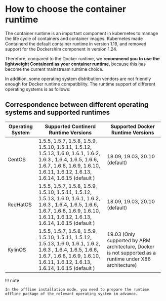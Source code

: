# How to choose the container runtime

The container runtime is an important component in kubernetes to manage the life cycle of containers and container images. Kubernetes made Containerd the default container runtime in version 1.19, and removed support for the Dockershim component in version 1.24.

Therefore, compared to the Docker runtime, we **recommend you to use the lightweight Containerd as your container runtime**, because this has become the current mainstream runtime choice.

In addition, some operating system distribution vendors are not friendly enough for Docker runtime compatibility. The runtime support of different operating systems is as follows:

## Correspondence between different operating systems and supported runtimes

| Operating System | Supported Continerd Runtime Versions | Supported Docker Runtime Versions |
|--------------|---------------|------------|
| CentOS | 1.5.5, 1.5.7, 1.5.8, 1.5.9, 1.5.10, 1.5.11, 1.5.12, 1.5.13, 1.6.0, 1.6.1, 1.6.2, 1.6.3 , 1.6.4, 1.6.5, 1.6.6, 1.6.7, 1.6.8, 1.6.9, 1.6.10, 1.6.11, 1.6.12, 1.6.13, 1.6.14, 1.6.15 (default ) | 18.09, 19.03, 20.10 (default) |
| RedHatOS | 1.5.5, 1.5.7, 1.5.8, 1.5.9, 1.5.10, 1.5.11, 1.5.12, 1.5.13, 1.6.0, 1.6.1, 1.6.2, 1.6.3 , 1.6.4, 1.6.5, 1.6.6, 1.6.7, 1.6.8, 1.6.9, 1.6.10, 1.6.11, 1.6.12, 1.6.13, 1.6.14, 1.6.15 (default ) | 18.09, 19.03, 20.10 (default) |
| KylinOS | 1.5.5, 1.5.7, 1.5.8, 1.5.9, 1.5.10, 1.5.11, 1.5.12, 1.5.13, 1.6.0, 1.6.1, 1.6.2, 1.6.3 , 1.6.4, 1.6.5, 1.6.6, 1.6.7, 1.6.8, 1.6.9, 1.6.10, 1.6.11, 1.6.12, 1.6.13, 1.6.14, 1.6.15 (default ) | 19.03 (Only supported by ARM architecture, Docker is not supported as a runtime under X86 architecture)|

!!! note

    In the offline installation mode, you need to prepare the runtime offline package of the relevant operating system in advance.